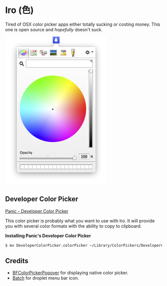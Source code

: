 # Iro (色)

Tired of OSX color picker apps either totally sucking or costing money. This one is open source and _hopefully_ doesn't suck.

![Screenshot](Preview.png)

## Developer Color Picker

[Panic - Developer Color Picker](https://panic.com/~wade/picker/)

This color picker is probably what you want to use with Iro. It will provide you with several color formats with the ability to copy to clipboard.

__Installing Panic's Developer Color Picker__

```bash
$ mv DeveloperColorPicker.colorPicker ~/Library/ColorPickers/DeveloperColorPicker.colorPicker
```

## Credits

* [BFColorPickerPopover](https://github.com/DrummerB/BFColorPickerPopover) for displaying native color picker.
* [Batch](https://github.com/AdamWhitcroft/Batch) for droplet menu bar icon.
